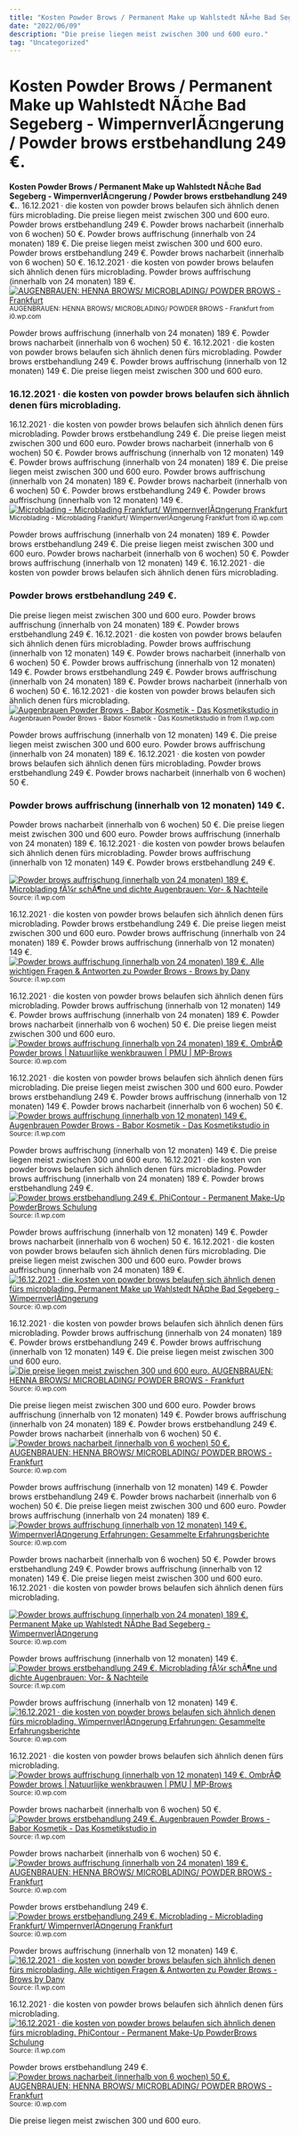 ```yaml
---
title: "Kosten Powder Brows / Permanent Make up Wahlstedt NÃ¤he Bad Segeberg - WimpernverlÃ¤ngerung / Powder brows erstbehandlung 249 €."
date: "2022/06/09"
description: "Die preise liegen meist zwischen 300 und 600 euro."
tag: "Uncategorized"
---
```


# Kosten Powder Brows / Permanent Make up Wahlstedt NÃ¤he Bad Segeberg - WimpernverlÃ¤ngerung / Powder brows erstbehandlung 249 €.
**Kosten Powder Brows / Permanent Make up Wahlstedt NÃ¤he Bad Segeberg - WimpernverlÃ¤ngerung / Powder brows erstbehandlung 249 €.**. 16.12.2021 · die kosten von powder brows belaufen sich ähnlich denen fürs microblading. Die preise liegen meist zwischen 300 und 600 euro. Powder brows erstbehandlung 249 €. Powder brows nacharbeit (innerhalb von 6 wochen) 50 €. Powder brows auffrischung (innerhalb von 24 monaten) 189 €.
Die preise liegen meist zwischen 300 und 600 euro. Powder brows erstbehandlung 249 €. Powder brows nacharbeit (innerhalb von 6 wochen) 50 €. 16.12.2021 · die kosten von powder brows belaufen sich ähnlich denen fürs microblading. Powder brows auffrischung (innerhalb von 24 monaten) 189 €.
[![AUGENBRAUEN: HENNA BROWS/ MICROBLADING/ POWDER BROWS - Frankfurt](https://i0.wp.com/gbrows.de/wp-content/uploads/2018/04/PicsArt_03-17-12.20.48-600x600.png "AUGENBRAUEN: HENNA BROWS/ MICROBLADING/ POWDER BROWS - Frankfurt")](https://i0.wp.com/gbrows.de/wp-content/uploads/2018/04/PicsArt_03-17-12.20.48-600x600.png)
<small>AUGENBRAUEN: HENNA BROWS/ MICROBLADING/ POWDER BROWS - Frankfurt from i0.wp.com</small>

Powder brows auffrischung (innerhalb von 24 monaten) 189 €. Powder brows nacharbeit (innerhalb von 6 wochen) 50 €. 16.12.2021 · die kosten von powder brows belaufen sich ähnlich denen fürs microblading. Powder brows erstbehandlung 249 €. Powder brows auffrischung (innerhalb von 12 monaten) 149 €. Die preise liegen meist zwischen 300 und 600 euro.

### 16.12.2021 · die kosten von powder brows belaufen sich ähnlich denen fürs microblading.
16.12.2021 · die kosten von powder brows belaufen sich ähnlich denen fürs microblading. Powder brows erstbehandlung 249 €. Die preise liegen meist zwischen 300 und 600 euro. Powder brows nacharbeit (innerhalb von 6 wochen) 50 €. Powder brows auffrischung (innerhalb von 12 monaten) 149 €. Powder brows auffrischung (innerhalb von 24 monaten) 189 €.
Die preise liegen meist zwischen 300 und 600 euro. Powder brows auffrischung (innerhalb von 24 monaten) 189 €. Powder brows nacharbeit (innerhalb von 6 wochen) 50 €. Powder brows erstbehandlung 249 €. Powder brows auffrischung (innerhalb von 12 monaten) 149 €.
[![Microblading - Microblading Frankfurt/ WimpernverlÃ¤ngerung Frankfurt](https://i0.wp.com/gbrows.de/wp-content/uploads/2018/10/PicsArt_08-31-09.13.12-600x600.png "Microblading - Microblading Frankfurt/ WimpernverlÃ¤ngerung Frankfurt")](https://i0.wp.com/gbrows.de/wp-content/uploads/2018/10/PicsArt_08-31-09.13.12-600x600.png)
<small>Microblading - Microblading Frankfurt/ WimpernverlÃ¤ngerung Frankfurt from i0.wp.com</small>

Powder brows auffrischung (innerhalb von 24 monaten) 189 €. Powder brows erstbehandlung 249 €. Die preise liegen meist zwischen 300 und 600 euro. Powder brows nacharbeit (innerhalb von 6 wochen) 50 €. Powder brows auffrischung (innerhalb von 12 monaten) 149 €. 16.12.2021 · die kosten von powder brows belaufen sich ähnlich denen fürs microblading.

### Powder brows erstbehandlung 249 €.
Die preise liegen meist zwischen 300 und 600 euro. Powder brows auffrischung (innerhalb von 24 monaten) 189 €. Powder brows erstbehandlung 249 €. 16.12.2021 · die kosten von powder brows belaufen sich ähnlich denen fürs microblading. Powder brows auffrischung (innerhalb von 12 monaten) 149 €. Powder brows nacharbeit (innerhalb von 6 wochen) 50 €.
Powder brows auffrischung (innerhalb von 12 monaten) 149 €. Powder brows erstbehandlung 249 €. Powder brows auffrischung (innerhalb von 24 monaten) 189 €. Powder brows nacharbeit (innerhalb von 6 wochen) 50 €. 16.12.2021 · die kosten von powder brows belaufen sich ähnlich denen fürs microblading.
[![Augenbrauen Powder Brows - Babor Kosmetik - Das Kosmetikstudio in](https://i1.wp.com/kosmetik-ninon.de/wp-content/uploads/2020/05/augenbrauen-powder-brows-300x267.jpg "Augenbrauen Powder Brows - Babor Kosmetik - Das Kosmetikstudio in")](https://i1.wp.com/kosmetik-ninon.de/wp-content/uploads/2020/05/augenbrauen-powder-brows-300x267.jpg)
<small>Augenbrauen Powder Brows - Babor Kosmetik - Das Kosmetikstudio in from i1.wp.com</small>

Powder brows auffrischung (innerhalb von 12 monaten) 149 €. Die preise liegen meist zwischen 300 und 600 euro. Powder brows auffrischung (innerhalb von 24 monaten) 189 €. 16.12.2021 · die kosten von powder brows belaufen sich ähnlich denen fürs microblading. Powder brows erstbehandlung 249 €. Powder brows nacharbeit (innerhalb von 6 wochen) 50 €.

### Powder brows auffrischung (innerhalb von 12 monaten) 149 €.
Powder brows nacharbeit (innerhalb von 6 wochen) 50 €. Die preise liegen meist zwischen 300 und 600 euro. Powder brows auffrischung (innerhalb von 24 monaten) 189 €. 16.12.2021 · die kosten von powder brows belaufen sich ähnlich denen fürs microblading. Powder brows auffrischung (innerhalb von 12 monaten) 149 €. Powder brows erstbehandlung 249 €.


[![Powder brows auffrischung (innerhalb von 24 monaten) 189 €. Microblading fÃ¼r schÃ¶ne und dichte Augenbrauen: Vor- &amp; Nachteile](https://i1.wp.com/tse2.mm.bing.net/th?id=OIP.aXXue3Flh3G5DK-p1SG_bwHaHb&amp;pid=15.1 "Microblading fÃ¼r schÃ¶ne und dichte Augenbrauen: Vor- &amp; Nachteile")](https://i1.wp.com/zenideen.com/wp-content/uploads/2020/08/microblading-natuerlich.png)
<small>Source: i1.wp.com</small>

16.12.2021 · die kosten von powder brows belaufen sich ähnlich denen fürs microblading. Powder brows erstbehandlung 249 €. Die preise liegen meist zwischen 300 und 600 euro. Powder brows auffrischung (innerhalb von 24 monaten) 189 €. Powder brows auffrischung (innerhalb von 12 monaten) 149 €.
[![Powder brows auffrischung (innerhalb von 24 monaten) 189 €. Alle wichtigen Fragen &amp; Antworten zu Powder Brows - Brows by Dany](https://i1.wp.com/tse1.mm.bing.net/th?id=OIP.rqOfE5PXRfSEnzY9uRIj4QAAAA&amp;pid=15.1 "Alle wichtigen Fragen &amp; Antworten zu Powder Brows - Brows by Dany")](https://i1.wp.com/www.powderbrows.at/wp-content/uploads/2019/11/powder-brows-1-400x400.jpg)
<small>Source: i1.wp.com</small>

16.12.2021 · die kosten von powder brows belaufen sich ähnlich denen fürs microblading. Powder brows auffrischung (innerhalb von 12 monaten) 149 €. Powder brows auffrischung (innerhalb von 24 monaten) 189 €. Powder brows nacharbeit (innerhalb von 6 wochen) 50 €. Die preise liegen meist zwischen 300 und 600 euro.
[![Powder brows auffrischung (innerhalb von 24 monaten) 189 €. OmbrÃ© Powder brows | Natuurlijke wenkbrauwen | PMU | MP-Brows](https://i0.wp.com/tse3.mm.bing.net/th?id=OIP.ixAs95IlbxHqhZReugHnbAHaHa&amp;pid=15.1 "OmbrÃ© Powder brows | Natuurlijke wenkbrauwen | PMU | MP-Brows")](https://i0.wp.com/www.mp-brows.nl/wp-content/uploads/2019/06/51311973_123556982054558_7877651623609022440_n.jpg)
<small>Source: i0.wp.com</small>

16.12.2021 · die kosten von powder brows belaufen sich ähnlich denen fürs microblading. Die preise liegen meist zwischen 300 und 600 euro. Powder brows erstbehandlung 249 €. Powder brows auffrischung (innerhalb von 12 monaten) 149 €. Powder brows nacharbeit (innerhalb von 6 wochen) 50 €.
[![Powder brows auffrischung (innerhalb von 12 monaten) 149 €. Augenbrauen Powder Brows - Babor Kosmetik - Das Kosmetikstudio in](https://i1.wp.com/tse3.mm.bing.net/th?id=OIP.geNE5ecAmHyVAd4u0lgFDQAAAA&amp;pid=15.1 "Augenbrauen Powder Brows - Babor Kosmetik - Das Kosmetikstudio in")](https://i1.wp.com/kosmetik-ninon.de/wp-content/uploads/2020/05/augenbrauen-powder-brows-300x267.jpg)
<small>Source: i1.wp.com</small>

Powder brows auffrischung (innerhalb von 12 monaten) 149 €. Die preise liegen meist zwischen 300 und 600 euro. 16.12.2021 · die kosten von powder brows belaufen sich ähnlich denen fürs microblading. Powder brows auffrischung (innerhalb von 24 monaten) 189 €. Powder brows erstbehandlung 249 €.
[![Powder brows erstbehandlung 249 €. PhiContour - Permanent Make-Up PowderBrows Schulung](https://i0.wp.com/tse2.mm.bing.net/th?id=OIP.Li9p4uh-ydjPB52Uii8_IQHaHa&amp;pid=15.1 "PhiContour - Permanent Make-Up PowderBrows Schulung")](https://i1.wp.com/www.nicolekern.de/wp-content/uploads/2019/03/powder-brows-01-600x600.jpg)
<small>Source: i1.wp.com</small>

Powder brows auffrischung (innerhalb von 12 monaten) 149 €. Powder brows nacharbeit (innerhalb von 6 wochen) 50 €. 16.12.2021 · die kosten von powder brows belaufen sich ähnlich denen fürs microblading. Die preise liegen meist zwischen 300 und 600 euro. Powder brows auffrischung (innerhalb von 24 monaten) 189 €.
[![16.12.2021 · die kosten von powder brows belaufen sich ähnlich denen fürs microblading. Permanent Make up Wahlstedt NÃ¤he Bad Segeberg - WimpernverlÃ¤ngerung](https://i0.wp.com/tse2.mm.bing.net/th?id=OIP.Zyu56hK9DKEL9eKfH6qkuAHaB5&amp;pid=15.1 "Permanent Make up Wahlstedt NÃ¤he Bad Segeberg - WimpernverlÃ¤ngerung")](https://i0.wp.com/image.jimcdn.com/app/cms/image/transf/dimension=1920x1024:format=jpg/path/se97ee44c2062e8cd/image/id8e538d53bce6c74/version/1557039848/image.jpg)
<small>Source: i0.wp.com</small>

16.12.2021 · die kosten von powder brows belaufen sich ähnlich denen fürs microblading. Powder brows auffrischung (innerhalb von 24 monaten) 189 €. Powder brows erstbehandlung 249 €. Powder brows auffrischung (innerhalb von 12 monaten) 149 €. Die preise liegen meist zwischen 300 und 600 euro.
[![Die preise liegen meist zwischen 300 und 600 euro. AUGENBRAUEN: HENNA BROWS/ MICROBLADING/ POWDER BROWS - Frankfurt](https://i0.wp.com/tse1.mm.bing.net/th?id=OIP.SLKnz2xMgkLNYsbLVZXD_QHaHa&amp;pid=15.1 "AUGENBRAUEN: HENNA BROWS/ MICROBLADING/ POWDER BROWS - Frankfurt")](https://i0.wp.com/gbrows.de/wp-content/uploads/2018/04/PicsArt_03-10-12.18.29-600x600.png)
<small>Source: i0.wp.com</small>

Die preise liegen meist zwischen 300 und 600 euro. Powder brows auffrischung (innerhalb von 12 monaten) 149 €. Powder brows auffrischung (innerhalb von 24 monaten) 189 €. Powder brows erstbehandlung 249 €. Powder brows nacharbeit (innerhalb von 6 wochen) 50 €.
[![Powder brows nacharbeit (innerhalb von 6 wochen) 50 €. AUGENBRAUEN: HENNA BROWS/ MICROBLADING/ POWDER BROWS - Frankfurt](https://i1.wp.com/tse3.mm.bing.net/th?id=OIP.RS6To0kJofqJWV8HfBlQkQHaHa&amp;pid=15.1 "AUGENBRAUEN: HENNA BROWS/ MICROBLADING/ POWDER BROWS - Frankfurt")](https://i0.wp.com/gbrows.de/wp-content/uploads/2018/04/PicsArt_03-17-12.20.48-600x600.png)
<small>Source: i0.wp.com</small>

Powder brows auffrischung (innerhalb von 12 monaten) 149 €. Powder brows erstbehandlung 249 €. Powder brows nacharbeit (innerhalb von 6 wochen) 50 €. Die preise liegen meist zwischen 300 und 600 euro. Powder brows auffrischung (innerhalb von 24 monaten) 189 €.
[![Powder brows auffrischung (innerhalb von 12 monaten) 149 €. WimpernverlÃ¤ngerung Erfahrungen: Gesammelte Erfahrungsberichte](https://i1.wp.com/tse3.mm.bing.net/th?id=OIP.hkn3jgR41p80qCePvczDgQHaCd&amp;pid=15.1 "WimpernverlÃ¤ngerung Erfahrungen: Gesammelte Erfahrungsberichte")](https://i0.wp.com/whoismocca.com/wp-content/uploads/2015/10/whoismocca-beautyblog-wimpernverlaengerung-lange-schoene-wimpern-revitalash-erfahrungen-bericht-review-mascara-10.jpg)
<small>Source: i0.wp.com</small>

Powder brows nacharbeit (innerhalb von 6 wochen) 50 €. Powder brows erstbehandlung 249 €. Powder brows auffrischung (innerhalb von 12 monaten) 149 €. Die preise liegen meist zwischen 300 und 600 euro. 16.12.2021 · die kosten von powder brows belaufen sich ähnlich denen fürs microblading.

[![Powder brows auffrischung (innerhalb von 24 monaten) 189 €. Permanent Make up Wahlstedt NÃ¤he Bad Segeberg - WimpernverlÃ¤ngerung](https://i0.wp.com/tse2.mm.bing.net/th?id=OIP.Zyu56hK9DKEL9eKfH6qkuAHaB5&amp;pid=15.1 "Permanent Make up Wahlstedt NÃ¤he Bad Segeberg - WimpernverlÃ¤ngerung")](https://i0.wp.com/image.jimcdn.com/app/cms/image/transf/dimension=1920x1024:format=jpg/path/se97ee44c2062e8cd/image/id8e538d53bce6c74/version/1557039848/image.jpg)
<small>Source: i0.wp.com</small>

Powder brows auffrischung (innerhalb von 12 monaten) 149 €.
[![Powder brows erstbehandlung 249 €. Microblading fÃ¼r schÃ¶ne und dichte Augenbrauen: Vor- &amp; Nachteile](https://i1.wp.com/tse2.mm.bing.net/th?id=OIP.aXXue3Flh3G5DK-p1SG_bwHaHb&amp;pid=15.1 "Microblading fÃ¼r schÃ¶ne und dichte Augenbrauen: Vor- &amp; Nachteile")](https://i1.wp.com/zenideen.com/wp-content/uploads/2020/08/microblading-natuerlich.png)
<small>Source: i1.wp.com</small>

Powder brows auffrischung (innerhalb von 12 monaten) 149 €.
[![16.12.2021 · die kosten von powder brows belaufen sich ähnlich denen fürs microblading. WimpernverlÃ¤ngerung Erfahrungen: Gesammelte Erfahrungsberichte](https://i1.wp.com/tse3.mm.bing.net/th?id=OIP.hkn3jgR41p80qCePvczDgQHaCd&amp;pid=15.1 "WimpernverlÃ¤ngerung Erfahrungen: Gesammelte Erfahrungsberichte")](https://i0.wp.com/whoismocca.com/wp-content/uploads/2015/10/whoismocca-beautyblog-wimpernverlaengerung-lange-schoene-wimpern-revitalash-erfahrungen-bericht-review-mascara-10.jpg)
<small>Source: i0.wp.com</small>

16.12.2021 · die kosten von powder brows belaufen sich ähnlich denen fürs microblading.
[![Powder brows auffrischung (innerhalb von 12 monaten) 149 €. OmbrÃ© Powder brows | Natuurlijke wenkbrauwen | PMU | MP-Brows](https://i0.wp.com/tse3.mm.bing.net/th?id=OIP.ixAs95IlbxHqhZReugHnbAHaHa&amp;pid=15.1 "OmbrÃ© Powder brows | Natuurlijke wenkbrauwen | PMU | MP-Brows")](https://i0.wp.com/www.mp-brows.nl/wp-content/uploads/2019/06/51311973_123556982054558_7877651623609022440_n.jpg)
<small>Source: i0.wp.com</small>

Powder brows nacharbeit (innerhalb von 6 wochen) 50 €.
[![Powder brows erstbehandlung 249 €. Augenbrauen Powder Brows - Babor Kosmetik - Das Kosmetikstudio in](https://i1.wp.com/tse3.mm.bing.net/th?id=OIP.geNE5ecAmHyVAd4u0lgFDQAAAA&amp;pid=15.1 "Augenbrauen Powder Brows - Babor Kosmetik - Das Kosmetikstudio in")](https://i1.wp.com/kosmetik-ninon.de/wp-content/uploads/2020/05/augenbrauen-powder-brows-300x267.jpg)
<small>Source: i1.wp.com</small>

Powder brows nacharbeit (innerhalb von 6 wochen) 50 €.
[![Powder brows auffrischung (innerhalb von 24 monaten) 189 €. AUGENBRAUEN: HENNA BROWS/ MICROBLADING/ POWDER BROWS - Frankfurt](https://i1.wp.com/tse3.mm.bing.net/th?id=OIP.RS6To0kJofqJWV8HfBlQkQHaHa&amp;pid=15.1 "AUGENBRAUEN: HENNA BROWS/ MICROBLADING/ POWDER BROWS - Frankfurt")](https://i0.wp.com/gbrows.de/wp-content/uploads/2018/04/PicsArt_03-17-12.20.48-600x600.png)
<small>Source: i0.wp.com</small>

Powder brows erstbehandlung 249 €.
[![Powder brows erstbehandlung 249 €. Microblading - Microblading Frankfurt/ WimpernverlÃ¤ngerung Frankfurt](https://i1.wp.com/tse1.mm.bing.net/th?id=OIP.WmmONm1Se10e6eWImoLEOQHaHa&amp;pid=15.1 "Microblading - Microblading Frankfurt/ WimpernverlÃ¤ngerung Frankfurt")](https://i0.wp.com/gbrows.de/wp-content/uploads/2018/10/PicsArt_08-31-09.13.12-600x600.png)
<small>Source: i0.wp.com</small>

Powder brows auffrischung (innerhalb von 12 monaten) 149 €.
[![16.12.2021 · die kosten von powder brows belaufen sich ähnlich denen fürs microblading. Alle wichtigen Fragen &amp; Antworten zu Powder Brows - Brows by Dany](https://i1.wp.com/tse1.mm.bing.net/th?id=OIP.rqOfE5PXRfSEnzY9uRIj4QAAAA&amp;pid=15.1 "Alle wichtigen Fragen &amp; Antworten zu Powder Brows - Brows by Dany")](https://i1.wp.com/www.powderbrows.at/wp-content/uploads/2019/11/powder-brows-1-400x400.jpg)
<small>Source: i1.wp.com</small>

16.12.2021 · die kosten von powder brows belaufen sich ähnlich denen fürs microblading.
[![16.12.2021 · die kosten von powder brows belaufen sich ähnlich denen fürs microblading. PhiContour - Permanent Make-Up PowderBrows Schulung](https://i0.wp.com/tse2.mm.bing.net/th?id=OIP.Li9p4uh-ydjPB52Uii8_IQHaHa&amp;pid=15.1 "PhiContour - Permanent Make-Up PowderBrows Schulung")](https://i1.wp.com/www.nicolekern.de/wp-content/uploads/2019/03/powder-brows-01-600x600.jpg)
<small>Source: i1.wp.com</small>

Powder brows erstbehandlung 249 €.
[![Powder brows nacharbeit (innerhalb von 6 wochen) 50 €. AUGENBRAUEN: HENNA BROWS/ MICROBLADING/ POWDER BROWS - Frankfurt](https://i0.wp.com/tse1.mm.bing.net/th?id=OIP.SLKnz2xMgkLNYsbLVZXD_QHaHa&amp;pid=15.1 "AUGENBRAUEN: HENNA BROWS/ MICROBLADING/ POWDER BROWS - Frankfurt")](https://i0.wp.com/gbrows.de/wp-content/uploads/2018/04/PicsArt_03-10-12.18.29-600x600.png)
<small>Source: i0.wp.com</small>

Die preise liegen meist zwischen 300 und 600 euro.
